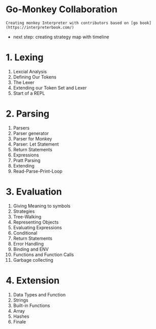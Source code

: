 # Go-Monkey Collaboration
	Creating monkey Interpreter with contributors based on [go book](https://interpreterbook.com/)

- next step: creating strategy map with timeline
# 1. Lexing
1. Lexcial Analysis
2. Defining Our Tokens
3. The Lexer
4. Extending our Token Set and Lexer
5. Start of a REPL
# 2. Parsing
1. Parsers
2. Parser generator
3. Parser for Monkey
4. Parser: Let Statement
5. Return Statements
6. Expressions
7. Pratt Parsing
8. Extending
9. Read-Parse-Print-Loop
# 3. Evaluation
1. Giving Meaning to symbols
2. Strategies 
3. Tree-Walking
4. Representing Objects
5. Evaluating Expressions
6. Conditional
7. Return Statements
8. Error Handling
9. Binding and ENV
10. Functions and Function Calls
11. Garbage collecting
# 4. Extension
1. Data Types and Function
2. Strings
3. Built-in Functions
4. Array
5. Hashes
6. Finale